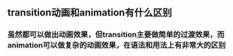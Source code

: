## transition动画和animation有什么区别

### 虽然都可以做出动画效果，但transition主要做简单的过渡效果，而animation可以做复杂的动画效果，在语法和用法上有非常大的区别